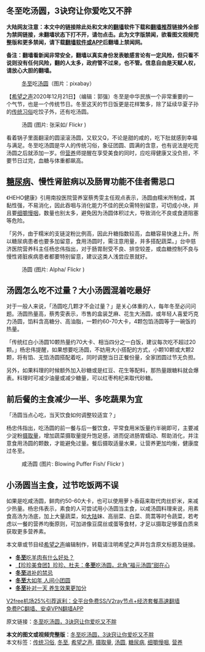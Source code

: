  <h2>冬至吃汤圆，3诀窍让你爱吃又不胖</h2> <p class="notice"><b>大陆网友注意：本文中的链接除此处和文末的<a href="https://github.com/bannedbook/fanqiang" >翻墙</a>软件下载和<a href="https://github.com/killgcd/justmysocks/blob/master/README.md">翻墙推荐</a>链接外全部为禁网链接，未翻墙状态下打不开，请勿点击。此为文字版禁闻，欲看图文视频完整版和更多禁闻，请下载<a href="https://github.com/bannedbook/fanqiang">翻墙软件或APP</a>后翻墙上禁闻网。</p><p>备注：翻墙看新闻非常安全，翻墙以真实身份发表敏感言论有一定风险，但只看不说则没有任何风险，翻的人太多，政府管不过来，也不管。信息自由是天赋人权，请放心大胆的翻墙。</b></p>  <div class="entry"> <figure><figcaption><a href="https://www.bannedbook.org/bnews/tag/%E5%86%AC%E8%87%B3/" class="st_tag internal_tag" rel="tag" title="标签 冬至 下的日志">冬至</a>吃<a href="https://www.bannedbook.org/bnews/tag/%E6%B1%A4%E5%9C%86/" class="st_tag internal_tag" rel="tag" title="标签 汤圆 下的日志">汤圆</a>（图片：pixabay）</figcaption></figure> <p>【<span class='wp_keywordlink_affiliate'><a href="https://www.soundofhope.org" title="希望之声" target="_blank">希望之声</a></span>2020年12月21日】（编辑：郭强）冬至是中华民族一个非常重要的一个气节，也是一个传统节日。冬至这天的节日饭更是花样繁多，除了延续华夏子孙的<a href="https://www.bannedbook.org/bnews/tag/%E4%BC%A0%E7%BB%9F%E4%B9%A0%E4%BF%97/" class="st_tag internal_tag" rel="tag" title="标签 传统习俗 下的日志">传统习俗</a>吃饺子外，还有吃汤圆。</p> <figure><figcaption>汤圆 (图片: 张采如/ Flickr )</figcaption></figure> <p>看着锅子里面翻滚的圆滚滚汤圆，又软又Q，不论是甜的咸的，吃下肚就感到幸福与满足。冬至吃汤圆是华人的传统习俗，象征团圆、圆满的含意，也有说法是吃完汤圆之后就添加一岁。但<a href="https://www.bannedbook.org/bnews/tag/%E8%90%A5%E5%85%BB/" class="st_tag internal_tag" rel="tag" title="标签 营养 下的日志">营养</a>师提醒在享受美食的同时，应吃得健康又没负担，不要节日过完，血糖与体重都飙高。</p> <h2><a href="https://www.bannedbook.org/bnews/tag/%e7%b3%96%e5%b0%bf%e7%97%85/" class="st_tag internal_tag" rel="tag" title="标签 糖尿病 下的日志">糖尿病</a>、慢性肾脏病以及肠胃功能不佳者需忌口</h2> <p>《HEHO健康》引用南投医院营养室蔡秀雯主任观点表示，汤圆由糯米所制成，其黏性强，不易消化，因此吞咽与消化能力不佳的民众需特别留意，可切成小块，并且要<a href="https://www.bannedbook.org/bnews/tag/%E7%BB%86%E5%9A%BC%E6%85%A2%E5%92%BD/" class="st_tag internal_tag" rel="tag" title="标签 细嚼慢咽 下的日志">细嚼慢咽</a>，数量也别太多，避免因为汤圆体积过大，导致消化不良或食道阻塞等危险。</p>  <p>「另外，由于糯米的支链淀粉比例高，因此升糖指数较高，血糖容易快速上升。所以糖尿病患者也要多加留意，食用汤圆时，需注意用量，并多搭配蔬菜。」台中慈济医院营养科主任杨忠伟指出，对于肠胃耐受不良、排空较差，或血糖控制不良与慢性肾脏疾病患者都要特别留意，建议这类人浅尝应景就好。</p> <figure><figcaption>汤圆  (图片: Alpha/ Flickr )</figcaption></figure> <h2>汤圆怎么吃不过量？大小汤圆混着吃最好</h2> <p>对于一般人来说，「汤圆吃几颗才不会过量？」是关心体重的人，每年冬至必问问题。汤圆热量高，蔡秀雯表示，市售的盒装芝麻、花生大汤圆，或年轻人喜爱巧克力汤圆，馅料含高糖分、高油脂，一颗约60-70大卡，4颗包馅汤圆等于一碗饭的热量。</p> <p>「传统红白小汤圆10颗热量约70大卡、相当四分之一白饭，建议每次吃不超过20颗。」杨忠伟提醒，如果想要吃汤圆，不妨用大小搭配的方式，小颗10颗或大颗2颗，将有馅、无馅汤圆搭配着吃，同时调整当日正餐份量，全家团圆过节无负担。</p>  <p>另外，如果料理的时候额外加入砂糖或是红豆、花生等配料，那热量跟糖料就会爆表。料理时可减少油量或减少糖量，可以红枣枸杞来取代砂糖。</p> <h2>前后餐的主食减少一半、多吃蔬果为宜</h2> <p>「汤圆当点心吃，当天饮食如何调整较适宜？」</p> <p>杨忠伟指出，吃汤圆的前一餐与后一餐饮食，平常食用米饭量约半碗即可，主要减少淀粉<a href="https://www.bannedbook.org/bnews/tag/%E6%91%84%E5%8F%96%E9%87%8F/" class="st_tag internal_tag" rel="tag" title="标签 摄取量 下的日志">摄取量</a>，增加蔬菜摄取量提升饱足感，进而促进肠胃蠕动、帮助消化，并注意食用汤圆的颗数，才能避免过量。餐后摄取适量水果，让营养更加均衡，健康度过冬至。</p>  <figure><figcaption>咸汤圆 (图片: Blowing Puffer Fish/ Flickr )</figcaption></figure> <h2>小汤圆当主食，过节吃饭两不误</h2> <p>如果是吃咸汤圆，鲜肉约50-60大卡，也可以使用萝卜香菇来取代肉丝虾米，来减少热量。杨忠伟表示，素食的人可尝试用小汤圆当主食，以咸汤圆料理来说，用素食高汤为汤底，加上大量蔬菜，如<span class='wp_keywordlink_affiliate'><a href="https://www.bannedbook.org/" title="大陆" target="_blank">大陆</a></span>妹、高丽菜、白菜、茼蒿等时令蔬菜，若考虑以一餐的营养均衡原则，可加进像豆腐丝或蛋等食材，才足以摄取足够蛋白质来获取更多营养素。</p> <p>本文章或节目经<a href="https://www.bannedbook.org/bnews/tag/%e5%b8%8c%e6%9c%9b%e4%b9%8b%e5%a3%b0/" class="st_tag internal_tag" rel="tag" title="标签 希望之声 下的日志">希望之声</a>编辑制作，转载请注明希望之声并包含原文标题及链接。</p> <ul class='op-related-articles' title='相关阅读'> <li><a href='https://www.bannedbook.org/bnews/comments/20201221/1452218.html' target='_blank'><b>冬至</b>吃羊肉有什么好处？</a></li> <li><a href='https://www.bannedbook.org/bnews/bannedvideo/20201221/1452128.html' target='_blank'>【珍珍美食团】珍珍、杜夫：<b>冬至</b>吃汤圆，北角“福元汤圆”甜在心</a></li> <li><a href='https://www.bannedbook.org/bnews/health/20201221/1452103.html' target='_blank'><b>冬至</b>进补的禁忌</a></li> <li><a href='https://www.bannedbook.org/bnews/funmedia/20201221/1452030.html' target='_blank'><b>冬至</b>大如年 人间小团圆</a></li> <li><a href='https://www.bannedbook.org/bnews/lifebaike/20201221/1452009.html' target='_blank'><b>冬至</b>补对一天 养生效果更加分</a></li> </ul> <p class="texttj"> <a href="https://www.bannedbook.org/forum23/topic22702.html" target="_blank">V2free机场25%引荐返利：全平台免费SS/V2ray节点+经济套餐高速翻墙</a><br/> <a href="https://github.com/bannedbook/fanqiang/wiki/%E7%A6%81%E9%97%BB%E7%BD%91%E5%AE%89%E5%8D%93%E7%BF%BB%E5%A2%99%E6%96%B0%E9%97%BBAPP" target="_blank">免费PC翻墙、安卓VPN翻墙APP</a></p><p>原文链接：<a class="src_link"  href="https://www.soundofhope.org/post/455503" target="_blank">冬至吃汤圆，3诀窍让你爱吃又不胖</a></p> <a name='sharetosocial'></a>       <div><b>本文的图文或视频完整版</b>：<a href='https://www.bannedbook.org/bnews/comments/20201221/1452221.html'>冬至吃汤圆，3诀窍让你爱吃又不胖</a></div>  </div><!--END ENTRY--> <div class="postfooter"> <div>本文标签：<a href="https://www.bannedbook.org/bnews/tag/%E4%BC%A0%E7%BB%9F%E4%B9%A0%E4%BF%97/" rel="tag">传统习俗</a>, <a href="https://www.bannedbook.org/bnews/tag/%E5%86%AC%E8%87%B3/" rel="tag">冬至</a>, <a href="https://www.bannedbook.org/bnews/tag/%e5%b8%8c%e6%9c%9b%e4%b9%8b%e5%a3%b0/" rel="tag">希望之声</a>, <a href="https://www.bannedbook.org/bnews/tag/%E6%91%84%E5%8F%96%E9%87%8F/" rel="tag">摄取量</a>, <a href="https://www.bannedbook.org/bnews/tag/%E6%B1%A4%E5%9C%86/" rel="tag">汤圆</a>, <a href="https://www.bannedbook.org/bnews/tag/%e7%b3%96%e5%b0%bf%e7%97%85/" rel="tag">糖尿病</a>, <a href="https://www.bannedbook.org/bnews/tag/%E7%BB%86%E5%9A%BC%E6%85%A2%E5%92%BD/" rel="tag">细嚼慢咽</a>, <a href="https://www.bannedbook.org/bnews/tag/%E8%90%A5%E5%85%BB/" rel="tag">营养</a></div>  </div><!--END POSTFOOTER--> 